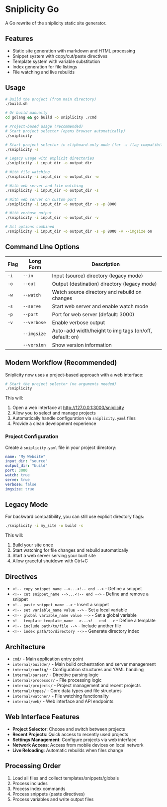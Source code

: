 # Sniplicity Go

A Go rewrite of the sniplicity static site generator.

## Features

- Static site generation with markdown and HTML processing
- Snippet system with copy/cut/paste directives  
- Template system with variable substitution
- Index generation for file listings
- File watching and live rebuilds

## Usage

```bash
# Build the project (from main directory)
./build.sh

# Or build manually
cd golang && go build -o sniplicity ./cmd

# Project-based usage (recommended)
# Start project selector (opens browser automatically)
./sniplicity

# Start project selector in clipboard-only mode (for -s flag compatibility)
./sniplicity -s

# Legacy usage with explicit directories
./sniplicity -i input_dir -o output_dir

# With file watching
./sniplicity -i input_dir -o output_dir -w

# With web server and file watching
./sniplicity -i input_dir -o output_dir -s

# With web server on custom port
./sniplicity -i input_dir -o output_dir -s -p 8000

# With verbose output
./sniplicity -i input_dir -o output_dir -v

# All options combined
./sniplicity -i input_dir -o output_dir -s -p 8000 -v --imgsize on
```

## Command Line Options

| Flag | Long Form | Description |
|------|-----------|-------------|
| `-i` | `--in` | Input (source) directory (legacy mode) |
| `-o` | `--out` | Output (destination) directory (legacy mode) |
| `-w` | `--watch` | Watch source directory and rebuild on changes |
| `-s` | `--serve` | Start web server and enable watch mode |
| `-p` | `--port` | Port for web server (default: 3000) |
| `-v` | `--verbose` | Enable verbose output |
| | `--imgsize` | Auto-add width/height to img tags (on/off, default: on) |
| | `--version` | Show version information |

## Modern Workflow (Recommended)

Sniplicity now uses a project-based approach with a web interface:

```bash
# Start the project selector (no arguments needed)
./sniplicity
```

This will:
1. Open a web interface at http://127.0.0.1:3000/sniplicity
2. Allow you to select and manage projects
3. Automatically handle configuration via `sniplicity.yaml` files
4. Provide a clean development experience

### Project Configuration

Create a `sniplicity.yaml` file in your project directory:

```yaml
name: "My Website"
input_dir: "source"
output_dir: "build"
port: 3000
watch: true
serve: true
verbose: false
imgsize: true
```

## Legacy Mode

For backward compatibility, you can still use explicit directory flags:

```bash
./sniplicity -i my_site -o build -s
```

This will:
1. Build your site once
2. Start watching for file changes and rebuild automatically
3. Start a web server serving your built site
4. Allow graceful shutdown with Ctrl+C

## Directives

- `<!-- copy snippet_name -->...<!-- end -->` - Define a snippet
- `<!-- cut snippet_name -->...<!-- end -->` - Define and remove a snippet  
- `<!-- paste snippet_name -->` - Insert a snippet
- `<!-- set variable_name value -->` - Set a local variable
- `<!-- global variable_name value -->` - Set a global variable
- `<!-- template template_name -->...<!-- end -->` - Define a template
- `<!-- include path/to/file -->` - Include another file
- `<!-- index path/to/directory -->` - Generate directory index

## Architecture

- `cmd/` - Main application entry point
- `internal/builder/` - Main build orchestration and server management
- `internal/config/` - Configuration structures and YAML handling
- `internal/parser/` - Directive parsing logic
- `internal/processor/` - File processing logic
- `internal/projects/` - Project management and recent projects
- `internal/types/` - Core data types and file structures
- `internal/watcher/` - File watching functionality
- `internal/web/` - Web interface and API endpoints

## Web Interface Features

- **Project Selector**: Choose and switch between projects
- **Recent Projects**: Quick access to recently used projects
- **Settings Management**: Configure projects via web interface
- **Network Access**: Access from mobile devices on local network
- **Live Reloading**: Automatic rebuilds when files change

## Processing Order

1. Load all files and collect templates/snippets/globals
2. Process includes
3. Process index commands
4. Process snippets (paste directives)
5. Process variables and write output files

